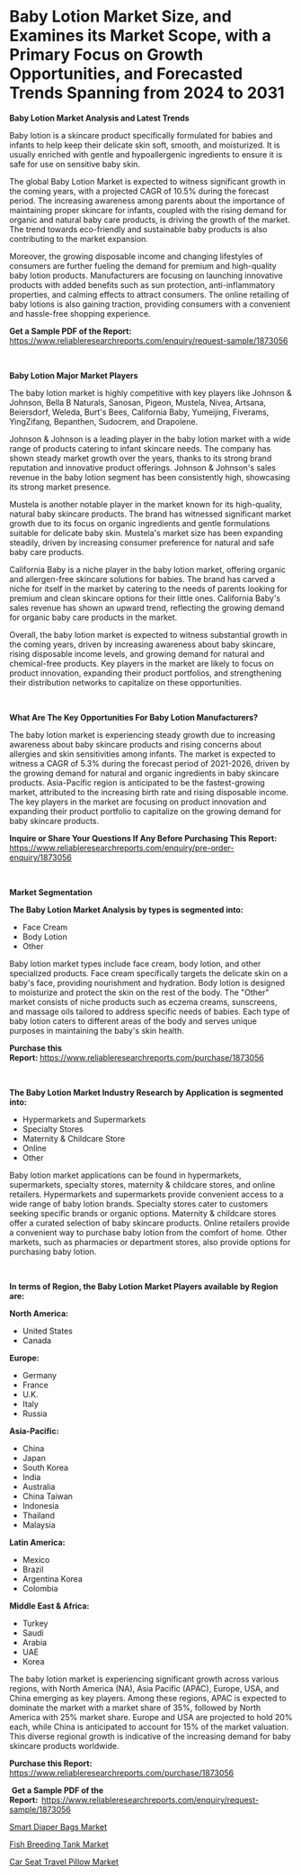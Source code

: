 <p><h1>Baby Lotion Market Size, and Examines its Market Scope, with a Primary Focus on Growth Opportunities, and Forecasted Trends Spanning from 2024 to 2031</h1></p><p><strong>Baby Lotion Market Analysis and Latest Trends</strong></p>
<p><p>Baby lotion is a skincare product specifically formulated for babies and infants to help keep their delicate skin soft, smooth, and moisturized. It is usually enriched with gentle and hypoallergenic ingredients to ensure it is safe for use on sensitive baby skin.</p><p>The global Baby Lotion Market is expected to witness significant growth in the coming years, with a projected CAGR of 10.5% during the forecast period. The increasing awareness among parents about the importance of maintaining proper skincare for infants, coupled with the rising demand for organic and natural baby care products, is driving the growth of the market. The trend towards eco-friendly and sustainable baby products is also contributing to the market expansion.</p><p>Moreover, the growing disposable income and changing lifestyles of consumers are further fueling the demand for premium and high-quality baby lotion products. Manufacturers are focusing on launching innovative products with added benefits such as sun protection, anti-inflammatory properties, and calming effects to attract consumers. The online retailing of baby lotions is also gaining traction, providing consumers with a convenient and hassle-free shopping experience.</p></p>
<p><strong>Get a Sample PDF of the Report:&nbsp;</strong> <a href="https://www.reliableresearchreports.com/enquiry/request-sample/1873056">https://www.reliableresearchreports.com/enquiry/request-sample/1873056</a></p>
<p>&nbsp;</p>
<p><strong>Baby Lotion Major Market Players</strong></p>
<p><p>The baby lotion market is highly competitive with key players like Johnson & Johnson, Bella B Naturals, Sanosan, Pigeon, Mustela, Nivea, Artsana, Beiersdorf, Weleda, Burt's Bees, California Baby, Yumeijing, Fiverams, YingZifang, Bepanthen, Sudocrem, and Drapolene. </p><p>Johnson & Johnson is a leading player in the baby lotion market with a wide range of products catering to infant skincare needs. The company has shown steady market growth over the years, thanks to its strong brand reputation and innovative product offerings. Johnson & Johnson's sales revenue in the baby lotion segment has been consistently high, showcasing its strong market presence.</p><p>Mustela is another notable player in the market known for its high-quality, natural baby skincare products. The brand has witnessed significant market growth due to its focus on organic ingredients and gentle formulations suitable for delicate baby skin. Mustela's market size has been expanding steadily, driven by increasing consumer preference for natural and safe baby care products.</p><p>California Baby is a niche player in the baby lotion market, offering organic and allergen-free skincare solutions for babies. The brand has carved a niche for itself in the market by catering to the needs of parents looking for premium and clean skincare options for their little ones. California Baby's sales revenue has shown an upward trend, reflecting the growing demand for organic baby care products in the market.</p><p>Overall, the baby lotion market is expected to witness substantial growth in the coming years, driven by increasing awareness about baby skincare, rising disposable income levels, and growing demand for natural and chemical-free products. Key players in the market are likely to focus on product innovation, expanding their product portfolios, and strengthening their distribution networks to capitalize on these opportunities.</p></p>
<p>&nbsp;</p>
<p><strong>What Are The Key Opportunities For Baby Lotion Manufacturers?</strong></p>
<p><p>The baby lotion market is experiencing steady growth due to increasing awareness about baby skincare products and rising concerns about allergies and skin sensitivities among infants. The market is expected to witness a CAGR of 5.3% during the forecast period of 2021-2026, driven by the growing demand for natural and organic ingredients in baby skincare products. Asia-Pacific region is anticipated to be the fastest-growing market, attributed to the increasing birth rate and rising disposable income. The key players in the market are focusing on product innovation and expanding their product portfolio to capitalize on the growing demand for baby skincare products.</p></p>
<p><strong>Inquire or Share Your Questions If Any Before Purchasing This Report:</strong> <a href="https://www.reliableresearchreports.com/enquiry/pre-order-enquiry/1873056">https://www.reliableresearchreports.com/enquiry/pre-order-enquiry/1873056</a></p>
<p>&nbsp;</p>
<p><strong>Market Segmentation</strong></p>
<p><strong>The Baby Lotion Market Analysis by types is segmented into:</strong></p>
<p><ul><li>Face Cream</li><li>Body Lotion</li><li>Other</li></ul></p>
<p><p>Baby lotion market types include face cream, body lotion, and other specialized products. Face cream specifically targets the delicate skin on a baby's face, providing nourishment and hydration. Body lotion is designed to moisturize and protect the skin on the rest of the body. The "Other" market consists of niche products such as eczema creams, sunscreens, and massage oils tailored to address specific needs of babies. Each type of baby lotion caters to different areas of the body and serves unique purposes in maintaining the baby's skin health.</p></p>
<p><strong>Purchase this Report:&nbsp;</strong><a href="https://www.reliableresearchreports.com/purchase/1873056">https://www.reliableresearchreports.com/purchase/1873056</a></p>
<p>&nbsp;</p>
<p><strong>The Baby Lotion Market Industry Research by Application is segmented into:</strong></p>
<p><ul><li>Hypermarkets and Supermarkets</li><li>Specialty Stores</li><li>Maternity & Childcare Store</li><li>Online</li><li>Other</li></ul></p>
<p><p>Baby lotion market applications can be found in hypermarkets, supermarkets, specialty stores, maternity & childcare stores, and online retailers. Hypermarkets and supermarkets provide convenient access to a wide range of baby lotion brands. Specialty stores cater to customers seeking specific brands or organic options. Maternity & childcare stores offer a curated selection of baby skincare products. Online retailers provide a convenient way to purchase baby lotion from the comfort of home. Other markets, such as pharmacies or department stores, also provide options for purchasing baby lotion.</p></p>
<p>&nbsp;</p>
<p><strong>In terms of Region, the Baby Lotion Market Players available by Region are:</strong></p>
<p>
    <p> <strong> North America: </strong>
        <ul>
            <li>United States</li>
            <li>Canada</li>
        </ul>
        </p> 
    <p> <strong> Europe: </strong>
        <ul>
            <li>Germany</li>
            <li>France</li>
            <li>U.K.</li>
            <li>Italy</li>
            <li>Russia</li>
        </ul>
        </p> 
    <p> <strong> Asia-Pacific: </strong>
        <ul>
            <li>China</li>
            <li>Japan</li>
            <li>South Korea</li>
            <li>India</li>
            <li>Australia</li>
            <li>China Taiwan</li>
            <li>Indonesia</li>
            <li>Thailand</li>
            <li>Malaysia</li>
        </ul>
        </p> 
    <p> <strong> Latin America: </strong>
        <ul>
            <li>Mexico</li>
            <li>Brazil</li>
            <li>Argentina Korea</li>
            <li>Colombia</li>
        </ul>
        </p> 
    <p> <strong> Middle East & Africa: </strong>
        <ul>
            <li>Turkey</li>
            <li>Saudi</li>
            <li>Arabia</li>
            <li>UAE</li>
            <li>Korea</li>
        </ul>
    </p>
    </p>
<p><p>The baby lotion market is experiencing significant growth across various regions, with North America (NA), Asia Pacific (APAC), Europe, USA, and China emerging as key players. Among these regions, APAC is expected to dominate the market with a market share of 35%, followed by North America with 25% market share. Europe and USA are projected to hold 20% each, while China is anticipated to account for 15% of the market valuation. This diverse regional growth is indicative of the increasing demand for baby skincare products worldwide.</p></p>
<p><strong>Purchase this Report: </strong><a href="https://www.reliableresearchreports.com/purchase/1873056">https://www.reliableresearchreports.com/purchase/1873056</a></p>
<p>&nbsp;<strong>Get a Sample PDF of the Report:&nbsp;&nbsp;</strong><a href="https://www.reliableresearchreports.com/enquiry/request-sample/1873056">https://www.reliableresearchreports.com/enquiry/request-sample/1873056</a></p>
<p><strong></strong></p>
<p><p><a href="https://github.com/lubmix/Market-Research-Report-List-1/blob/main/smart-diaper-bags-market.md">Smart Diaper Bags Market</a></p><p><a href="https://github.com/joannagoyvaerts/Market-Research-Report-List-1/blob/main/fish-breeding-tank-market.md">Fish Breeding Tank Market</a></p><p><a href="https://github.com/Hazelklievgspy6vdcsmu106w/Market-Research-Report-List-1/blob/main/car-seat-travel-pillow-market.md">Car Seat Travel Pillow Market</a></p></p>